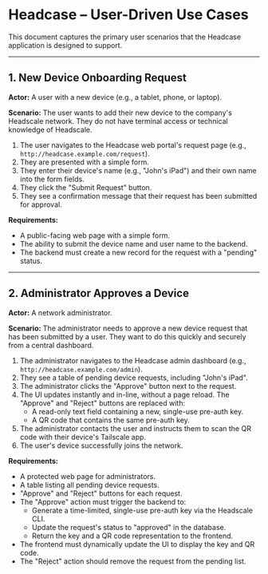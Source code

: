 # Headcase – User-Driven Use Cases

This document captures the primary user scenarios that the Headcase application is designed to support.

---

## 1. New Device Onboarding Request

**Actor:** A user with a new device (e.g., a tablet, phone, or laptop).

**Scenario:**
The user wants to add their new device to the company's Headscale network. They do not have terminal access or technical knowledge of Headscale.

1.  The user navigates to the Headcase web portal's request page (e.g., `http://headcase.example.com/request`).
2.  They are presented with a simple form.
3.  They enter their device's name (e.g., "John's iPad") and their own name into the form fields.
4.  They click the "Submit Request" button.
5.  They see a confirmation message that their request has been submitted for approval.

**Requirements:**
- A public-facing web page with a simple form.
- The ability to submit the device name and user name to the backend.
- The backend must create a new record for the request with a "pending" status.

---

## 2. Administrator Approves a Device

**Actor:** A network administrator.

**Scenario:**
The administrator needs to approve a new device request that has been submitted by a user. They want to do this quickly and securely from a central dashboard.

1.  The administrator navigates to the Headcase admin dashboard (e.g., `http://headcase.example.com/admin`).
2.  They see a table of pending device requests, including "John's iPad".
3.  The administrator clicks the "Approve" button next to the request.
4.  The UI updates instantly and in-line, without a page reload. The "Approve" and "Reject" buttons are replaced with:
    *   A read-only text field containing a new, single-use pre-auth key.
    *   A QR code that contains the same pre-auth key.
5.  The administrator contacts the user and instructs them to scan the QR code with their device's Tailscale app.
6.  The user's device successfully joins the network.

**Requirements:**
- A protected web page for administrators.
- A table listing all pending device requests.
- "Approve" and "Reject" buttons for each request.
- The "Approve" action must trigger the backend to:
    - Generate a time-limited, single-use pre-auth key via the Headscale CLI.
    - Update the request's status to "approved" in the database.
    - Return the key and a QR code representation to the frontend.
- The frontend must dynamically update the UI to display the key and QR code.
- The "Reject" action should remove the request from the pending list.
